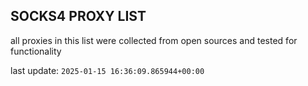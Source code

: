 ## SOCKS4 PROXY LIST

all proxies in this list were collected from open sources and tested for functionality

last update: `2025-01-15 16:36:09.865944+00:00`